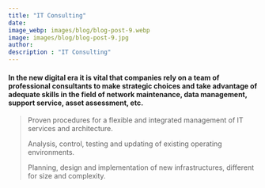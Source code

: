 ```yaml
---
title: "IT Consulting"
date:
image_webp: images/blog/blog-post-9.webp
image: images/blog/blog-post-9.jpg
author:
description : "IT Consulting"
---
```


#### In the new digital era it is vital that companies rely on a team of professional consultants to make strategic choices and take advantage of adequate skills in the field of network maintenance, data management, support service, asset assessment, etc.

> Proven procedures for a flexible and integrated management of IT services and architecture.
> 
> Analysis, control, testing and updating of existing operating environments.
> 
> Planning, design and implementation of new infrastructures, different for size and complexity.
